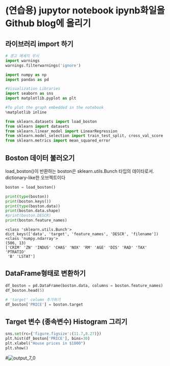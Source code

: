 
# (연습용) jupytor notebook ipynb화일을 Github blog에 올리기



## 라이브러리 import 하기


```python
# 경고 메세지 무시
import warnings
warnings.filterwarnings('ignore')

import numpy as np
import pandas as pd

#Visualization Libraries
import seaborn as sns
import matplotlib.pyplot as plt

#To plot the graph embedded in the notebook
%matplotlib inline

from sklearn.datasets import load_boston
from sklearn import datasets
from sklearn.linear_model import LinearRegression
from sklearn.model_selection import train_test_split, cross_val_score
from sklearn.metrics import mean_squared_error

```

## Boston 데이터 불러오기

load_boston()이 반환하는 boston은 sklearn.utils.Bunch 타입의 데이타로서. dictionary-like한 오브젝트이다


```python
boston = load_boston()

print(type(boston))
print(boston.keys())
print(type(boston.data))
print(boston.data.shape)
#print(boston.DESCR)
print(boston.feature_names)
```

    <class 'sklearn.utils.Bunch'>
    dict_keys(['data', 'target', 'feature_names', 'DESCR', 'filename'])
    <class 'numpy.ndarray'>
    (506, 13)
    ['CRIM' 'ZN' 'INDUS' 'CHAS' 'NOX' 'RM' 'AGE' 'DIS' 'RAD' 'TAX' 'PTRATIO'
     'B' 'LSTAT']
    

## DataFrame형태로 변환하기


```python
df_boston = pd.DataFrame(boston.data, columns = boston.feature_names)
df_boston.head(5)

# 'target' column 추가하기
df_boston['PRICE'] = boston.target
```

## Target 변수 (종속변수) Histogram 그리기


```python
sns.set(rc={'figure.figsize':(11.7,8.27)})
plt.hist(df_boston['PRICE'], bins=30)
plt.xlabel("House prices in $1000")
plt.show()
```



#![output_7_0](https://user-images.githubusercontent.com/130041601/233370175-1dd879f4-2a46-4fe7-8975-44cd02658f14.png)



```python

```
